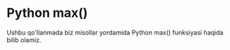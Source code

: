 # Python max()
Ushbu qo'llanmada biz misollar yordamida Python max() funksiyasi haqida bilib olamiz.